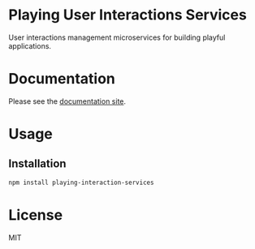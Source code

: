 Playing User Interactions Services
==================================

User interactions management microservices for building playful applications.

# Documentation

Please see the [documentation site](https://playingio.github.io).

# Usage

## Installation

```bash
npm install playing-interaction-services
```

# License

MIT